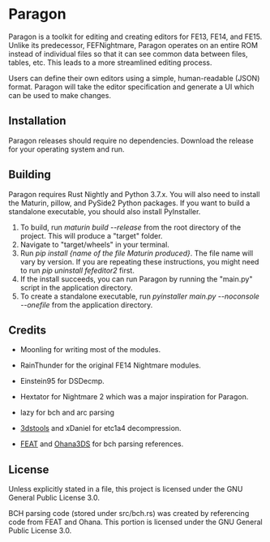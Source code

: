 # Paragon
Paragon is a toolkit for editing and creating editors for FE13, FE14, and FE15. Unlike its predecessor, FEFNightmare, Paragon operates on an entire ROM instead of individual files so that it can see common data between files, tables, etc. This leads to a more streamlined editing process.

Users can define their own editors using a simple, human-readable (JSON) format. Paragon will take the editor specification and generate a UI which can be used to make changes.

## Installation
Paragon releases should require no dependencies. Download the release for your operating system and run.

## Building
Paragon requires Rust Nightly and Python 3.7.x. You will also need to install the Maturin, pillow, and PySide2 Python packages. If you want to build a standalone executable, you should also install PyInstaller.

1. To build, run *maturin build --release* from the root directory of the project. This will produce a "target" folder.
2. Navigate to "target/wheels" in your terminal.
3. Run *pip install {name of the file Maturin produced}*. The file name will vary by version. If you are repeating these instructions, you might need to run *pip uninstall fefeditor2* first.
4. If the install succeeds, you can run Paragon by running the "main.py" script in the application directory.
5. To create a standalone executable, run *pyinstaller main.py --noconsole --onefile* from the application directory.

## Credits
* Moonling for writing most of the modules.
* RainThunder for the original FE14 Nightmare modules.
* Einstein95 for DSDecmp.
* Hextator for Nightmare 2 which was a major inspiration for Paragon.
* lazy for bch and arc parsing

* [3dstools](https://github.com/ObsidianX/3dstools) and xDaniel for etc1a4 decompression.
* [FEAT](https://github.com/SciresM/FEAT) and [Ohana3DS](https://github.com/gdkchan/Ohana3DS-Rebirth) for bch parsing references.

## License
Unless explicitly stated in a file, this project is licensed under the GNU General Public License 3.0.

BCH parsing code (stored under src/bch.rs) was created by referencing code from FEAT and Ohana. This portion is licensed under the GNU General Public License 3.0.
